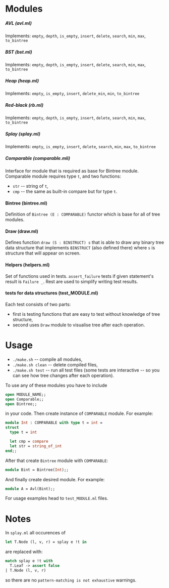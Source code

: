 # Modules

##### AVL (avl.ml)
Implements: `empty`, `depth`, `is_empty`, `insert`, `delete`, `search`, `min`, `max`, `to_bintree` 

##### BST (bst.ml)
Implements: `empty`, `depth`, `is_empty`, `insert`, `delete`, `search`, `min`, `max`, `to_bintree`

##### Heap (heap.ml)
Implements: `empty`, `is_empty`, `insert`, `delete_min`, `min`, `to_bintree`

##### Red-black (rb.ml)
Implements: `empty`, `depth`, `is_empty`, `insert`, `delete`, `search`, `min`, `max`, `to_bintree`

##### Splay (splay.ml)
Implements: `empty`, `is_empty`, `insert`, `delete`, `search`, `min`, `max`, `to_bintree`

##### Comparable (comparable.mli)
Interface for module that is required as base for Bintree module. Comparable module requires type `t`,
and two functions: 
* `str` -- string of `t`,
* `cmp` -- the same as built-in compare but for type `t`.

#### Bintree (bintree.ml)
Definition of `Bintree (E : COMPARABLE)` functor which is base for all of tree modules.

#### Draw (draw.ml)
Defines function `draw (S : BINSTRUCT) s` that is able to draw any binary tree data structure
that implements `BINSTRUCT` (also defined there) where `s` is structure that will appear on screen.

#### Helpers (helpers.ml)
Set of functions used in tests. `assert_failure` tests if given statement's result is `Failure _`. 
Rest are used to simplify writing test results.

#### tests for data structures (test_MODULE.ml)
Each test consists of two parts:
* first is testing functions that are easy to test without knowledge of tree structure,
* second uses `Draw` module to visualise tree after each operation.

# Usage

* `./make.sh` -- compile all modules,
* `./make.sh clean` -- delete compiled files,
* `./make.sh test` -- run all test files (some tests are interactive -- so you can see how tree changes after each operation).

To use any of these modules you have to include
```ocaml
open MODULE_NAME;;
open Comparable;;
open Bintree;;
```
in your code. Then create instance of `COMPARABLE` module. For example:
```ocaml
module Int : COMPARABLE with type t = int =
struct
  type t = int

  let cmp = compare
  let str = string_of_int
end;;
```
After that create `Bintree` module with `COMPARABLE`:
```ocaml
module Bint = Bintree(Int);;
```
And finally create desired module. For example:
```ocaml
module A = Avl(Bint);;
```
For usage examples head to `test_MODULE.ml` files.

# Notes

In `splay.ml` all occurences of
```ocaml
let T.Node (l, v, r) = splay e !t in
```
are replaced with:
```ocaml
match splay e !t with
  T.Leaf -> assert false
| T.Node (l, v, r)
```
so there are no `pattern-matching is not exhaustive` warnings.
